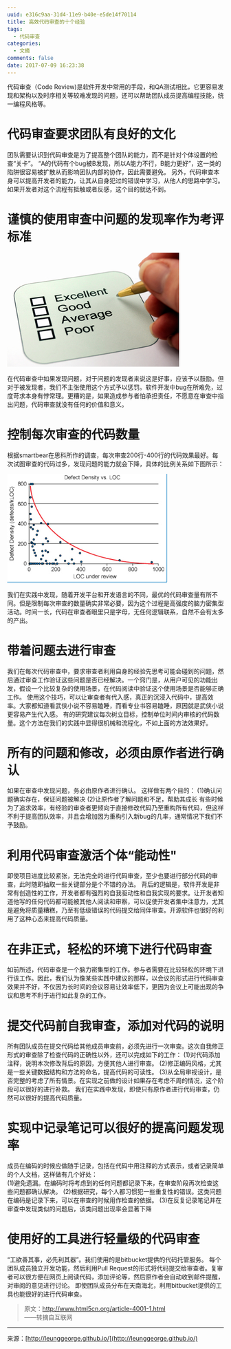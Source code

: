 ```yaml
---
uuid: e316c9aa-31d4-11e9-b40e-e5de14f70114
title: 高效代码审查的十个经验
tags:
  - 代码审查
categories:
  - 文摘
comments: false
date: 2017-07-09 16:23:38
---
```


代码审查（Code Review)是软件开发中常用的手段，和QA测试相比，它更容易发现和架构以及时序相关等较难发现的问题，还可以帮助团队成员提高编程技能，统一编程风格等。


<!--more-->

# 代码审查要求团队有良好的文化
团队需要认识到代码审查是为了提高整个团队的能力，而不是针对个体设置的检查“关卡”。
“A的代码有个bug被B发现，所以A能力不行，B能力更好”，这一类的陷阱很容易被扩散从而影响团队内部的协作，因此需要避免。
另外，代码审查本身可以提高开发者的能力，让其从自身犯过的错误中学习，从他人的思路中学习。如果开发者对这个流程有抵触或者反感，这个目的就达不到。

# 谨慎的使用审查中问题的发现率作为考评标准

![20190907083734.png](https://raw.githubusercontent.com/LeungGeorge/assets/master/images/20190907083734.png)

在代码审查中如果发现问题，对于问题的发现者来说这是好事，应该予以鼓励。但对于被发现者，我们不主张使用这个方式予以惩罚。软件开发中bug在所难免，过度苛求本身有悖常理。更糟的是，如果造成参与者怕承担责任，不愿意在审查中指出问题，代码审查就没有任何的价值和意义。


# 控制每次审查的代码数量
根据smartbear在思科所作的调查，每次审查200行-400行的代码效果最好。每次试图审查的代码过多，发现问题的能力就会下降，具体的比例关系如下图所示：

![20190907083750.png](https://raw.githubusercontent.com/LeungGeorge/assets/master/images/20190907083750.png)

我们在实践中发现，随着开发平台和开发语言的不同，最优的代码审查量有所不同。但是限制每次审查的数量确实非常必要，因为这个过程是高强度的脑力密集型活动。时间一长，代码在审查者眼里只是字母，无任何逻辑联系，自然不会有太多的产出。

# 带着问题去进行审查
我们在每次代码审查中，要求审查者利用自身的经验先思考可能会碰到的问题，然后通过审查工作验证这些问题是否已经解决。一个窍门是，从用户可见的功能出发，假设一个比较复杂的使用场景，在代码阅读中验证这个使用场景是否能够正确工作。
使用这个技巧，可以让审查者有代入感，真正的沉浸入代码中，提高效率。大家都知道看武侠小说不容易瞌睡，而看专业书容易瞌睡，原因就是武侠小说更容易产生代入感。
有的研究建议每次树立目标，控制单位时间内审核的代码数量。这个方法在我们的实践中显得很机械和流程化，不如上面的方法效果好。

# 所有的问题和修改，必须由原作者进行确认
如果在审查中发现问题，务必由原作者进行确认。
这样做有两个目的：
(1)确认问题确实存在，保证问题被解决
(2)让原作者了解问题和不足，帮助其成长
有些时候为了追求效率，有经验的审查者更倾向于直接修改代码乃至重构所有代码，但这样不利于提高团队效率，并且会增加因为重构引入新bug的几率，通常情况下我们不予鼓励。

# 利用代码审查激活个体“能动性"
即使项目进度比较紧张，无法完全的进行代码审查，至少也要进行部分代码的审查，此时随即抽取一些关键部分是个不错的办法。
背后的逻辑是，软件开发是非常有创造性的工作，开发者都有强烈的自我驱动性和自我实现的要求。让开发者知道他写的任何代码都可能被其他人阅读和审察，可以促使开发者集中注意力，尤其是避免将质量糟糕，乃至有低级错误的代码提交给同伴审查。开源软件也很好的利用了这种心态来提高代码质量。

# 在非正式，轻松的环境下进行代码审查
如前所述，代码审查是一个脑力密集型的工作。参与者需要在比较轻松的环境下进行该工作。因此，我们认为像某些实践中建议的那样，以会议的形式进行代码审查效果并不好，不仅因为长时间的会议容易让效率低下，更因为会议上可能出现的争议和思考不利于进行如此复杂的工作。

# 提交代码前自我审查，添加对代码的说明
所有团队成员在提交代码给其他成员审查前，必须先进行一次审查。这次自我修正形式的审查除了检查代码的正确性以外，还可以完成如下的工作：
(1)对代码添加注释，说明本次修改背后的原因，方便其他人进行审查。
(2)修正编码风格，尤其是一些关键数据结构和方法的命名，提高代码的可读性。
(3)从全局审视设计，是否完整的考虑了所有情景。在实现之前做的设计如果存在考虑不周的情况，这个阶段可以很好的进行补救。
我们在实践中发现，即使只有原作者进行代码审查，仍然可以很好的提高代码质量。

# 实现中记录笔记可以很好的提高问题发现率
成员在编码的时候应做随手记录，包括在代码中用注释的方式表示，或者记录简单的个人文档，这样做有几个好处：  
(1)避免遗漏。在编码时将考虑到的任何问题都记录下来，在审查阶段再次检查这些问题都确认解决。 
(2)根据研究，每个人都习惯犯一些重复性的错误。这类问题在编码是记录下来，可以在审查的时候用作检查的依据。
(3)在反复记录笔记并在审查中发现类似的问题后，该类问题出现率会显著下降

# 使用好的工具进行轻量级的代码审查
“工欲善其事，必先利其器”。我们使用的是bitbucket提供的代码托管服务。
每个团队成员独立开发功能，然后利用Pull Request的形式将代码提交给审查者。复审者可以很方便在网页上阅读代码，添加评论等，然后原作者会自动收到邮件提醒，对审阅的意见进行讨论。
即使团队成员分布在天南海北，利用bitbucket提供的工具也能很好的进行代码审查。

> 原文：http://www.html5cn.org/article-4001-1.html  
> ——转摘自互联网

---
<link rel="stylesheet" href="http://yandex.st/highlightjs/6.1/styles/default.min.css">
<script src="http://yandex.st/highlightjs/6.1/highlight.min.js"></script>
<script>
hljs.tabReplace = ' ';
hljs.initHighlightingOnLoad();
</script>


来源：[http://leunggeorge.github.io/](http://leunggeorge.github.io/)  
